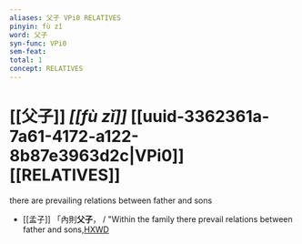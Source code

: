 ```yaml
---
aliases: 父子 VPi0 RELATIVES
pinyin: fù zǐ
word: 父子
syn-func: VPi0
sem-feat: 
total: 1
concept: RELATIVES 
---
```

# [[父子]] *[[fù zǐ]]*  [[uuid-3362361a-7a61-4172-a122-8b87e3963d2c|VPi0]] [[RELATIVES]]
there are prevailing relations between father and sons
 - [[孟子]] 「內則**父子**， / "Within the family there prevail relations between father and sons,[HXWD](https://hxwd.org/textview.html?location=KR1h0001_tls_004-10a.3)